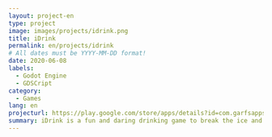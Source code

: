 ```yaml
---
layout: project-en
type: project
image: images/projects/idrink.png
title: iDrink
permalink: en/projects/idrink
# All dates must be YYYY-MM-DD format!
date: 2020-06-08
labels:
  - Godot Engine
  - GDSCript
category:
  - Games
lang: en
projecturl: https://play.google.com/store/apps/details?id=com.garfsapps.umgole
summary: iDrink is a fun and daring drinking game to break the ice and spice up any party or gathering, with hundreds of interesting and unique challenges and questions to play along. Gather your friends and start playing right now.
---
```

